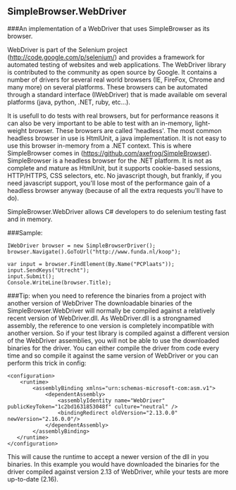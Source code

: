 SimpleBrowser.WebDriver
-----------------------

###An implementation of a WebDriver that uses SimpleBrowser as its browser. 

WebDriver is part of the Selenium project (http://code.google.com/p/selenium/) and provides a framework for automated testing of websites and web applications. The WebDriver library is contributed to the community as open source by Google. It contains a number of drivers for several real world browsers (IE, FireFox, Chrome and many more) on several platforms. These browsers can be automated through a standard interface (IWebDriver) that is made available om several platforms (java, python, .NET, ruby, etc...).

It is usefull to do tests with real browsers, but for performance reasons it can also be very important to be able to test with an in-memory, light-weight browser. These browsers are called 'headless'. The most common headless browser in use is HtmlUnit, a java implementation. It is not easy to use this browser in-memory from a .NET context. This is where SimpleBrowser comes in (https://github.com/axefrog/SimpleBrowser). SimpleBrowser is a headless browser for the .NET platform. It is not as complete and mature as HtmlUnit, but it supports cookie-based sessions, HTTP/HTTPS, CSS selectors, etc. No javascript though, but frankly, if you need javascript support, you'll lose most of the performance gain of a headless browser anyway (because of all the extra requests you'll have to do).

SimpleBrowser.WebDriver allows C# developers to do selenium testing fast and in memory.

###Sample:

    IWebDriver browser = new SimpleBrowserDriver();
    browser.Navigate().GoToUrl("http://www.funda.nl/koop");

    var input = browser.FindElement(By.Name("PCPlaats"));
    input.SendKeys("Utrecht");
    input.Submit();
    Console.WriteLine(browser.Title);

###Tip: when you need to reference the binaries from a project with another version of WebDriver
The downloadable binaries of the SimpleBrowser.WebDriver will normally be compiled against a relatively recent version of WebDriver.dll. As WebDriver.dll is a strongnamed assembly, the reference to one version is completely incompatible with another version. So if your test library is compiled against a different version of the WebDriver assemblies, you will not be able to use the downloaded binaries for the driver. You can either compile the driver from code every time and so compile it against the same version of WebDriver or you can perform this trick in config:

    <configuration>
        <runtime>
            <assemblyBinding xmlns="urn:schemas-microsoft-com:asm.v1">
                <dependentAssembly>
                    <assemblyIdentity name="WebDriver" publicKeyToken="1c2bd1631853048f" culture="neutral" />
                    <bindingRedirect oldVersion="2.13.0.0" newVersion="2.16.0.0"/>
                </dependentAssembly>
            </assemblyBinding>
       </runtime>
    </configuration>

This will cause the runtime to accept a newer version of the dll in you binaries. In this example you would have downloaded the binaries for the driver compiled against version 2.13 of WebDriver, while your tests are more up-to-date (2.16).